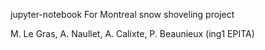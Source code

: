 jupyter-notebook For Montreal snow shoveling project

M. Le Gras, A. Naullet, A. Calixte, P. Beaunieux (ing1 EPITA)
